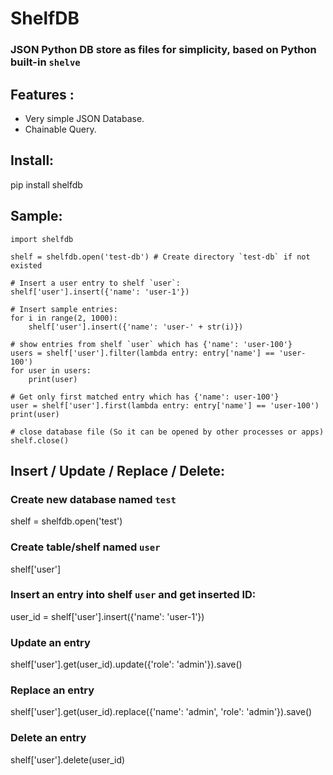 # ShelfDB
### JSON Python DB store as files for simplicity, based on Python built-in `shelve`

## Features :
- Very simple JSON Database.
- Chainable Query.

## Install:
pip install shelfdb

## Sample:
```
import shelfdb

shelf = shelfdb.open('test-db') # Create directory `test-db` if not existed

# Insert a user entry to shelf `user`:
shelf['user'].insert({'name': 'user-1'})

# Insert sample entries:
for i in range(2, 1000):
    shelf['user'].insert({'name': 'user-' + str(i)})

# show entries from shelf `user` which has {'name': 'user-100'}
users = shelf['user'].filter(lambda entry: entry['name'] == 'user-100')
for user in users:
    print(user)

# Get only first matched entry which has {'name': user-100'}
user = shelf['user'].first(lambda entry: entry['name'] == 'user-100')
print(user)

# close database file (So it can be opened by other processes or apps)
shelf.close()
```
## Insert / Update / Replace / Delete:
### Create new database named `test`
shelf = shelfdb.open('test')

### Create table/shelf named `user`
shelf['user']

### Insert an entry into shelf `user` and get inserted ID:
user_id = shelf['user'].insert({'name': 'user-1'})

### Update an entry
shelf['user'].get(user_id).update({'role': 'admin'}).save()

### Replace an entry
shelf['user'].get(user_id).replace({'name': 'admin', 'role': 'admin'}).save()

### Delete an entry
shelf['user'].delete(user_id)
